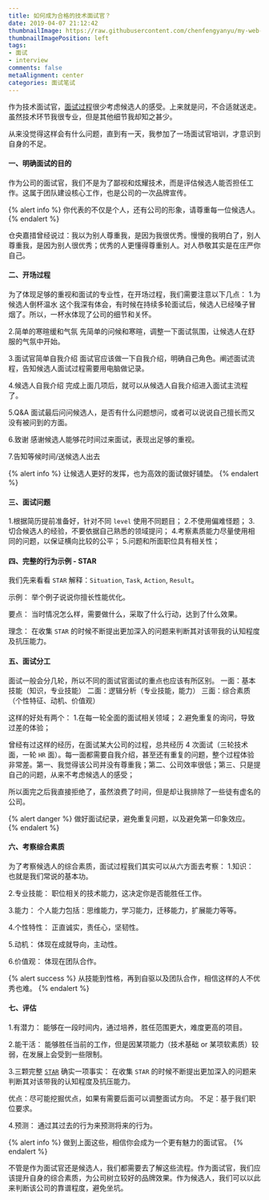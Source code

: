 ```yaml
---
title: 如何成为合格的技术面试官？
date: 2019-04-07 21:12:42
thumbnailImage: https://raw.githubusercontent.com/chenfengyanyu/my-web-accumulation/master/images/interview/interview.png
thumbnailImagePosition: left
tags: 
- 面试
- interview
comments: false
metaAlignment: center
categories: 面试笔试
---
```

作为技术面试官，[面试过程](http://jartto.wang/2019/01/06/f2e-interview/)很少考虑候选人的感受。上来就是问，不合适就送走。虽然技术环节我很专业，但是其他细节我却知之甚少。
<!-- more -->
从来没觉得这样会有什么问题，直到有一天，我参加了一场面试官培训，才意识到自身的不足。

#### 一、明确面试的目的
作为公司的面试官，我们不是为了鄙视和炫耀技术，而是评估候选人能否担任工作。这属于团队建设核心工作，也是公司的一次品牌宣传。

{% alert info %}
你代表的不仅是个人，还有公司的形象，请尊重每一位候选人。
{% endalert %}

仓央嘉措曾经说过：我以为别人尊重我，是因为我很优秀。慢慢的我明白了，别人尊重我，是因为别人很优秀；优秀的人更懂得尊重别人。对人恭敬其实是在庄严你自己。

#### 二、开场过程
为了体现足够的重视和面试的专业性，在开场过程，我们需要注意以下几点：
1.为候选人倒杯温水
这个我深有体会，有时候在持续多轮面试后，候选人已经嗓子冒烟了。所以，一杯水体现了公司的细节和关怀。

2.简单的寒暄缓和气氛
先简单的问候和寒暄，调整一下面试氛围，让候选人在舒服的气氛中开始。

3.面试官简单自我介绍
面试官应该做一下自我介绍，明确自己角色。阐述面试流程，告知候选人面试过程需要用电脑做记录。

4.候选人自我介绍
完成上面几项后，就可以从候选人自我介绍进入面试主流程了。

5.Q&A
面试最后问问候选人，是否有什么问题想问，或者可以说说自己擅长而又没有被问到的方面。

6.致谢
感谢候选人能够花时间过来面试，表现出足够的重视。

7.告知等候时间/送候选人出去

{% alert info %}
让候选人更好的发挥，也为高效的面试做好铺垫。
{% endalert %}

#### 三、面试问题
1.根据简历提前准备好，针对不同 `level` 使用不同题目；
2.不使用偏难怪题；
3.切合候选人的经验，不要依据自己熟悉的领域提问；
4.考察素质能力尽量使用相同的问题，以保证横向比较的公平；
5.问题和所面职位具有相关性；

#### 四、完整的行为示例 - STAR
我们先来看看 `STAR` 解释：`Situation`, `Task`, `Action`, `Result`。

示例：
举个例子说说你擅长性能优化。

要点：
当时情况怎么样，需要做什么，采取了什么行动，达到了什么效果。

理念：
在收集 `STAR` 的时候不断提出更加深入的问题来判断其对该带我的认知程度及抗压能力。


#### 五、面试分工
面试一般会分几轮，所以不同的面试官面试的重点也应该有所区别。
一面：基本技能（知识，专业技能）
二面：逻辑分析（专业技能，能力）
三面：综合素质（个性特征、动机、价值观）

这样的好处有两个：
1.在每一轮全面的面试相关领域；
2.避免重复的询问，导致过差的体验；

曾经有过这样的经历，在面试某大公司的过程，总共经历 4 次面试（三轮技术面，一轮 `HR` 面）。每一面都需要自我介绍，甚至还有重复的问题，整个过程体验非常差。第一、我觉得该公司并没有尊重我；第二、公司效率很低；第三、只是提自己的问题，从来不考虑候选人的感受；

所以面完之后我直接拒绝了，虽然浪费了时间，但是却让我排除了一些徒有虚名的公司。

{% alert danger %}
做好面试纪录，避免重复问题，以及避免第一印象效应。
{% endalert %}

#### 六、考察综合素质
为了考察候选人的综合素质，面试过程我们其实可以从六方面去考察：
1.知识：
也就是我们常说的基本功。

2.专业技能：
职位相关的技术能力，这决定你是否能胜任工作。

3.能力：
个人能力包括：思维能力，学习能力，迁移能力，扩展能力等等。

4.个性特性：
正直诚实，责任心，坚韧性。

5.动机：
体现在成就导向，主动性。

6.价值观：
体现在团队合作。

{% alert success %}
从技能到性格，再到自驱以及团队合作，相信这样的人不优秀也难。
{% endalert %}


#### 七、评估
1.有潜力：
能够在一段时间内，通过培养，胜任范围更大，难度更高的项目。

2.能干活：
能够胜任当前的工作，但是因某项能力（技术基础 or 某项软素质）较弱，在发展上会受到一些限制。

3.三颗完整 [`STAR`](#) 确实一项事实：
在收集 `STAR` 的时候不断提出更加深入的问题来判断其对该带我的认知程度及抗压能力。

优点：尽可能挖掘优点，如果有需要后面可以调整面试方向。
不足：基于我们职位要求。

4.预测：
通过其过去的行为来预测将来的行为。

{% alert info %}
做到上面这些，相信你会成为一个更有魅力的面试官。
{% endalert %}

不管是作为面试官还是候选人，我们都需要去了解这些流程。作为面试官，我们应该提升自身的综合素质，为公司树立较好的品牌效果。作为候选人，我们可以以此来判断该公司的靠谱程度，避免坐坑。




